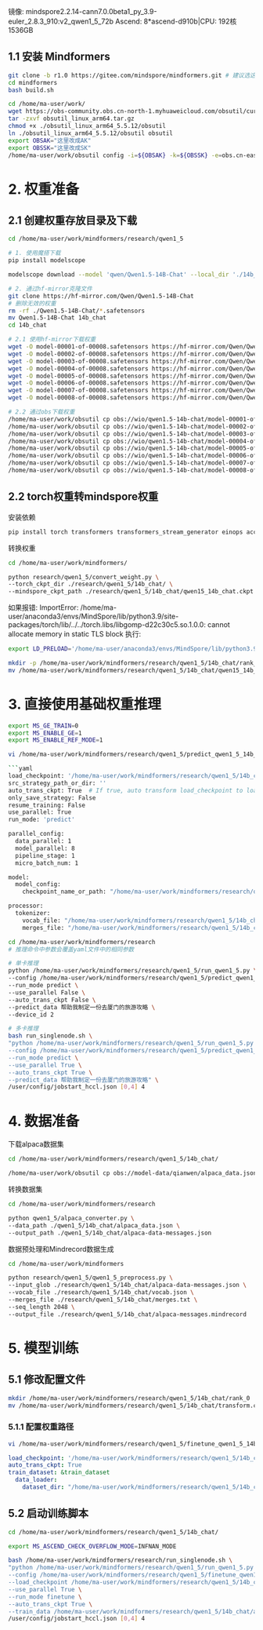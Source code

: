 镜像: mindspore2.2.14-cann7.0.0beta1_py_3.9-euler_2.8.3_910:v2_qwen1_5_72b
Ascend: 8*ascend-d910b|CPU: 192核 1536GB



## 1.1 安装 Mindformers

```bash
git clone -b r1.0 https://gitee.com/mindspore/mindformers.git # 建议选这个版本
cd mindformers
bash build.sh

cd /home/ma-user/work/
wget https://obs-community.obs.cn-north-1.myhuaweicloud.com/obsutil/current/obsutil_linux_arm64.tar.gz
tar -zxvf obsutil_linux_arm64.tar.gz
chmod +x ./obsutil_linux_arm64_5.5.12/obsutil
ln ./obsutil_linux_arm64_5.5.12/obsutil obsutil
export OBSAK="这里改成AK"
export OBSSK="这里改成SK"
/home/ma-user/work/obsutil config -i=${OBSAK} -k=${OBSSK} -e=obs.cn-east-292.mygaoxinai.com

```

# 2. 权重准备

## 2.1 创建权重存放目录及下载
```bash
cd /home/ma-user/work/mindformers/research/qwen1_5

# 1. 使用魔搭下载
pip install modelscope

modelscope download --model 'qwen/Qwen1.5-14B-Chat' --local_dir './14b_chat'

# 2. 通过hf-mirror克隆文件
git clone https://hf-mirror.com/Qwen/Qwen1.5-14B-Chat
# 删除无效的权重
rm -rf ./Qwen1.5-14B-Chat/*.safetensors
mv Qwen1.5-14B-Chat 14b_chat
cd 14b_chat

# 2.1 使用hf-mirror下载权重
wget -O model-00001-of-00008.safetensors https://hf-mirror.com/Qwen/Qwen1.5-14B-Chat/resolve/main/model-00001-of-00008.safetensors?download=true
wget -O model-00002-of-00008.safetensors https://hf-mirror.com/Qwen/Qwen1.5-14B-Chat/resolve/main/model-00002-of-00008.safetensors?download=true
wget -O model-00003-of-00008.safetensors https://hf-mirror.com/Qwen/Qwen1.5-14B-Chat/resolve/main/model-00003-of-00008.safetensors?download=true
wget -O model-00004-of-00008.safetensors https://hf-mirror.com/Qwen/Qwen1.5-14B-Chat/resolve/main/model-00004-of-00008.safetensors?download=true
wget -O model-00005-of-00008.safetensors https://hf-mirror.com/Qwen/Qwen1.5-14B-Chat/resolve/main/model-00005-of-00008.safetensors?download=true
wget -O model-00006-of-00008.safetensors https://hf-mirror.com/Qwen/Qwen1.5-14B-Chat/resolve/main/model-00006-of-00008.safetensors?download=true
wget -O model-00007-of-00008.safetensors https://hf-mirror.com/Qwen/Qwen1.5-14B-Chat/resolve/main/model-00007-of-00008.safetensors?download=true
wget -O model-00008-of-00008.safetensors https://hf-mirror.com/Qwen/Qwen1.5-14B-Chat/resolve/main/model-00008-of-00008.safetensors?download=true

# 2.2 通过obs下载权重
/home/ma-user/work/obsutil cp obs://wio/qwen1.5-14b-chat/model-00001-of-00008.safetensors ./
/home/ma-user/work/obsutil cp obs://wio/qwen1.5-14b-chat/model-00002-of-00008.safetensors ./
/home/ma-user/work/obsutil cp obs://wio/qwen1.5-14b-chat/model-00003-of-00008.safetensors ./
/home/ma-user/work/obsutil cp obs://wio/qwen1.5-14b-chat/model-00004-of-00008.safetensors ./
/home/ma-user/work/obsutil cp obs://wio/qwen1.5-14b-chat/model-00005-of-00008.safetensors ./
/home/ma-user/work/obsutil cp obs://wio/qwen1.5-14b-chat/model-00006-of-00008.safetensors ./
/home/ma-user/work/obsutil cp obs://wio/qwen1.5-14b-chat/model-00007-of-00008.safetensors ./
/home/ma-user/work/obsutil cp obs://wio/qwen1.5-14b-chat/model-00008-of-00008.safetensors ./

```

## 2.2 torch权重转mindspore权重

安装依赖
```bash
pip install torch transformers transformers_stream_generator einops accelerate
```

转换权重
```bash
cd /home/ma-user/work/mindformers/

python research/qwen1_5/convert_weight.py \
--torch_ckpt_dir ./research/qwen1_5/14b_chat/ \
--mindspore_ckpt_path ./research/qwen1_5/14b_chat/qwen15_14b_chat.ckpt
```

如果报错:
ImportError: /home/ma-user/anaconda3/envs/MindSpore/lib/python3.9/site-packages/torch/lib/../../torch.libs/libgomp-d22c30c5.so.1.0.0: cannot allocate memory in static TLS block
执行:
```bash
export LD_PRELOAD='/home/ma-user/anaconda3/envs/MindSpore/lib/python3.9/site-packages/torch.libs/libgomp-d22c30c5.so.1.0.0'

mkdir -p /home/ma-user/work/mindformers/research/qwen1_5/14b_chat/rank_0/
mv /home/ma-user/work/mindformers/research/qwen1_5/14b_chat/qwen15_14b_chat.ckpt /home/ma-user/work/mindformers/research/qwen1_5/14b_chat/rank_0/
```

# 3. 直接使用基础权重推理

```bash
export MS_GE_TRAIN=0
export MS_ENABLE_GE=1
export MS_ENABLE_REF_MODE=1

vi /home/ma-user/work/mindformers/research/qwen1_5/predict_qwen1_5_14b_chat.yaml

```yaml
load_checkpoint: '/home/ma-user/work/mindformers/research/qwen1_5/14b_chat/rank_0/qwen15_14b_chat.ckpt'
src_strategy_path_or_dir: ''
auto_trans_ckpt: True  # If true, auto transform load_checkpoint to load in distributed model
only_save_strategy: False
resume_training: False
use_parallel: True
run_mode: 'predict'

parallel_config:
  data_parallel: 1
  model_parallel: 8
  pipeline_stage: 1
  micro_batch_num: 1

model:
  model_config:
    checkpoint_name_or_path: "/home/ma-user/work/mindformers/research/qwen1_5/14b_chat/rank_0/qwen15_14b_chat.ckpt"

processor:
  tokenizer:
    vocab_file: "/home/ma-user/work/mindformers/research/qwen1_5/14b_chat/vocab.json"
    merges_file: "/home/ma-user/work/mindformers/research/qwen1_5/14b_chat/merges.txt"
```

```bash
cd /home/ma-user/work/mindformers/research
# 推理命令中参数会覆盖yaml文件中的相同参数

# 单卡推理
python /home/ma-user/work/mindformers/research/qwen1_5/run_qwen1_5.py \
--config /home/ma-user/work/mindformers/research/qwen1_5/predict_qwen1_5_14b_chat.yaml \
--run_mode predict \
--use_parallel False \
--auto_trans_ckpt False \
--predict_data 帮助我制定一份去厦门的旅游攻略 \
--device_id 2

# 多卡推理
bash run_singlenode.sh \
"python /home/ma-user/work/mindformers/research/qwen1_5/run_qwen1_5.py \
--config /home/ma-user/work/mindformers/research/qwen1_5/predict_qwen1_5_14b_chat.yaml \
--run_mode predict \
--use_parallel True \
--auto_trans_ckpt True \
--predict_data 帮助我制定一份去厦门的旅游攻略" \
/user/config/jobstart_hccl.json [0,4] 4

```

# 4. 数据准备

下载alpaca数据集

```bash
cd /home/ma-user/work/mindformers/research/qwen1_5/14b_chat/

/home/ma-user/work/obsutil cp obs://model-data/qianwen/alpaca_data.json ./

```

转换数据集

```bash
cd /home/ma-user/work/mindformers/research

python qwen1_5/alpaca_converter.py \
--data_path ./qwen1_5/14b_chat/alpaca_data.json \
--output_path ./qwen1_5/14b_chat/alpaca-data-messages.json

```

数据预处理和Mindrecord数据生成

```bash
cd /home/ma-user/work/mindformers

python research/qwen1_5/qwen1_5_preprocess.py \
--input_glob ./research/qwen1_5/14b_chat/alpaca-data-messages.json \
--vocab_file ./research/qwen1_5/14b_chat/vocab.json \
--merges_file ./research/qwen1_5/14b_chat/merges.txt \
--seq_length 2048 \
--output_file ./research/qwen1_5/14b_chat/alpaca-messages.mindrecord

```

# 5. 模型训练

## 5.1 修改配置文件

```bash
mkdir /home/ma-user/work/mindformers/research/qwen1_5/14b_chat/rank_0
mv /home/ma-user/work/mindformers/research/qwen1_5/14b_chat/transform.ckpt /home/ma-user/work/mindformers/research/qwen1_5/14b_chat/rank_0/
```
### 5.1.1 配置权重路径

```bash
vi /home/ma-user/work/mindformers/research/qwen1_5/finetune_qwen1_5_14b.yaml
```

```yaml
load_checkpoint: '/home/ma-user/work/mindformers/research/qwen1_5/14b_chat/'
auto_trans_ckpt: True
train_dataset: &train_dataset
  data_loader:
    dataset_dir: "/home/ma-user/work/mindformers/research/qwen1_5/14b_chat/alpaca-messages.mindrecord"
```
## 5.2 启动训练脚本

```bash
cd /home/ma-user/work/mindformers/research/qwen1_5/14b_chat/

export MS_ASCEND_CHECK_OVERFLOW_MODE=INFNAN_MODE

bash /home/ma-user/work/mindformers/research/run_singlenode.sh \
"python /home/ma-user/work/mindformers/research/qwen1_5/run_qwen1_5.py \
--config /home/ma-user/work/mindformers/research/qwen1_5/finetune_qwen1_5_14b_chat.yaml \
--load_checkpoint /home/ma-user/work/mindformers/research/qwen1_5/14b_chat/ \
--use_parallel True \
--run_mode finetune \
--auto_trans_ckpt True \
--train_data /home/ma-user/work/mindformers/research/qwen1_5/14b_chat/alpaca-messages.mindrecord" \
/user/config/jobstart_hccl.json [0,4] 4

```

